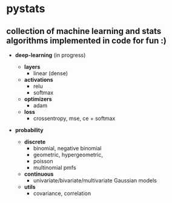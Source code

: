 # pystats

## collection of machine learning and stats algorithms implemented in code for fun :)

* **deep-learning** (in progress)
    * **layers**
        * linear (dense)
    * **activations** 
        * relu
        * softmax
    * **optimizers**
        * adam
    * **loss**
        * crossentropy, mse, ce + softmax
    
* **probability**
    * **discrete**
        * binomial, negative binomial
        * geometric, hypergeometric,
        * poisson
        * multinomial pmfs
    * **continuous** 
        * univariate/bivariate/multivariate Gaussian models
    * **utils**
        * covariance, correlation